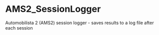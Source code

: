 # AMS2_SessionLogger
Automobilista 2 (AMS2) session logger - saves results to a log file after each session
